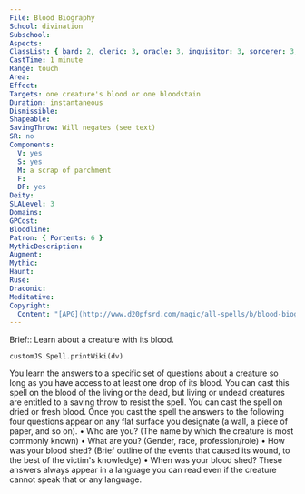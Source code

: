 ```yaml
---
File: Blood Biography
School: divination
Subschool: 
Aspects: 
ClassList: { bard: 2, cleric: 3, oracle: 3, inquisitor: 3, sorcerer: 3, wizard: 3, bloodrager: 3, occultist: 2, psychic: 3, medium: 2 }
CastTime: 1 minute
Range: touch
Area: 
Effect: 
Targets: one creature's blood or one bloodstain
Duration: instantaneous
Dismissible: 
Shapeable: 
SavingThrow: Will negates (see text)
SR: no
Components:
  V: yes
  S: yes
  M: a scrap of parchment
  F: 
  DF: yes
Deity: 
SLALevel: 3
Domains: 
GPCost: 
Bloodline: 
Patron: { Portents: 6 }
MythicDescription: 
Augment: 
Mythic: 
Haunt: 
Ruse: 
Draconic: 
Meditative: 
Copyright:
  Content: "[APG](http://www.d20pfsrd.com/magic/all-spells/b/blood-biography)"
---
```

Brief:: Learn about a creature with its blood.

```dataviewjs
customJS.Spell.printWiki(dv)
```

You learn the answers to a specific set of questions about a creature so long as you have access to at least one drop of its blood. You can cast this spell on the blood of the living or the dead, but living or undead creatures are entitled to a saving throw to resist the spell. You can cast the spell on dried or fresh blood. Once you cast the spell the answers to the following four questions appear on any flat surface you designate (a wall, a piece of paper, and so on). • Who are you? (The name by which the creature is most commonly known) • What are you? (Gender, race, profession/role) • How was your blood shed? (Brief outline of the events that caused its wound, to the best of the victim's knowledge) • When was your blood shed? These answers always appear in a language you can read even if the creature cannot speak that or any language.
